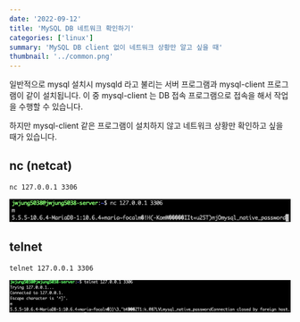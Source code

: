 ```yaml
---
date: '2022-09-12'
title: 'MySQL DB 네트워크 확인하기'
categories: ['linux']
summary: 'MySQL DB client 없이 네트워크 상황만 알고 싶을 때'
thumbnail: '../common.png'
---
```


일반적으로 mysql 설치시 mysqld 라고 불리는 서버 프로그램과 mysql-client 프로그램이 같이 설치됩니다.
이 중 mysql-client 는 DB 접속 프로그램으로 접속을 해서 작업을 수행할 수 있습니다.

하지만 mysql-client 같은 프로그램이 설치하지 않고 네트워크 상황만 확인하고 싶을 때가 있습니다.

## nc (netcat)
```shell
nc 127.0.0.1 3306
```
![nc](./nc.png)

## telnet
```shell
telnet 127.0.0.1 3306
```
![telnet](./telnet.png)
